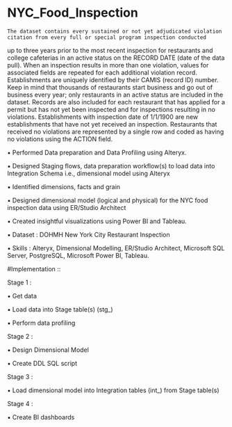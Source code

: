 # NYC_Food_Inspection

    The dataset contains every sustained or not yet adjudicated violation citation from every full or special program inspection conducted
up to three years prior to the most recent inspection for restaurants and college cafeterias in an active status on the 
RECORD DATE (date of the data pull). When an inspection results in more than one violation, values for associated fields are
repeated for each additional violation record. Establishments are uniquely identified by their CAMIS (record ID) number. Keep in mind 
that thousands of restaurants start business and go out of business every year; only restaurants in an active status are included in 
the dataset.
    Records are also included for each restaurant that has applied for a permit but has not yet been inspected and for inspections resulting 
in no violations. Establishments with inspection date of 1/1/1900 are new establishments that have not yet received an inspection.
Restaurants that received no violations are represented by a single row and coded as having no violations using the ACTION field. 

▪ Performed Data preparation and Data Profiling using Alteryx.

▪ Designed Staging flows, data preparation workflow(s) to load data into Integration Schema i.e.,
dimensional model using Alteryx

▪ Identified dimensions, facts and grain

▪ Designed dimensional model (logical and physical) for the NYC food inspection data using ER/Studio
Architect

▪ Created insightful visualizations using Power BI and Tableau.

▪ Dataset : DOHMH New York City Restaurant Inspection

▪ Skills : Alteryx, Dimensional Modelling, ER/Studio Architect, Microsoft SQL Server, PostgreSQL,
Microsoft Power BI, Tableau.

#Implementation ::

Stage 1 :

▪ Get data

▪ Load data into Stage table(s) (stg_)

▪ Perform data profiling

Stage 2 :

▪ Design Dimensional Model 

▪ Create DDL SQL script

Stage 3 :

▪ Load dimensional model into Integration tables (int_) from Stage table(s)

Stage 4 :

▪ Create BI dashboards
